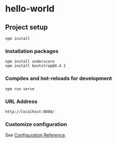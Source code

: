 # hello-world

## Project setup
```
npm install
```

### Installation packages
```
npm install underscore
npm install bootstrap@4.4.1
```

### Compiles and hot-reloads for development
```
npm run serve
```

### URL Address
```
http://localhost:8080/
```

### Customize configuration
See [Configuration Reference](https://cli.vuejs.org/config/).
